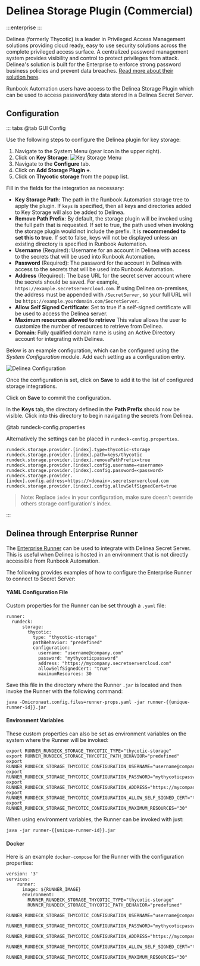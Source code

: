 # Delinea Storage Plugin (Commercial)

:::enterprise
:::

Delinea (formerly Thycotic) is a leader in Privileged Access Management solutions providing cloud ready, easy to use security solutions across the complete privileged access surface.  A centralized password management system provides visibility and control to protect privileges from attack.  Delinea's solution is built for the Enterprise to enforce strong password business policies and prevent data breaches.  [Read more about their solution here](https://delinea.com/products/secret-server).

Runbook Automation users have access to the Delinea Storage Plugin which can be used to access password/key data stored in a Delinea Secret Server.

## Configuration

::: tabs
@tab GUI Config

Use the following steps to configure the Delinea plugin for key storage:

1. Navigate to the System Menu (gear icon in the upper right).
2. Click on **Key Storage**:
![Key Storage Menu](/assets/img/key-storage-menu.png)
3. Navigate to the **Configure** tab.
4. Click on **Add Storage Plugin +**.
5. Click on **Thycotic storage** from the popup list.

Fill in the fields for the integration as necessary:

* **Key Storage Path**: The path in the Runbook Automation storage tree to apply the plugin. If `keys` is specified, then all keys and directories added to Key Storage will also be added to Delinea.
* **Remove Path Prefix**: By default, the storage plugin will be invoked using the full path that is requested. If set to true, the path used when invoking the storage plugin would not include the prefix. It is **recommended to set this to true**. If set to false, keys will not be displayed unless an existing directory is specified in Runbook Automation.
* **Username** (Required): Username for an account in Delinea with access to the secrets that will be used into Runbook Automation.
* **Password** (Required): The password for the account in Delinea with access to the secrets that will be used into Runbook Automation.
* **Address** (Required): The base URL for the secret server account where the secrets should be saved. For example, `https://example.secretservercloud.com`. If using Delinea on-premises, the address must be appended with `/SecretServer`, so your full URL will be `https://example.yourdomain.com/SecretServer`. 
* **Allow Self Signed Certificate**: Set to true if a self-signed certificate will be used to access the Delinea server. 
* **Maximum resources allowed to retrieve** This value allows the user to customize the number of resources to retrieve from Delinea.
* **Domain**: Fully qualified domain name is using an Active Directory account for integrating with Delinea.

Below is an example configuration, which can be configured using the *System Configuration* module. Add each setting as a configuration entry.

![Delinea Configuration](/assets/img/keystorage-thycotic-config.png)<br>

Once the configuration is set, click on **Save** to add it to the list of configured storage integrations.

Click on **Save** to commit the configuration.

In the **Keys** tab, the directory defined in the **Path Prefix** should now be visible. Click into this directory to begin navigating the secrets from Delinea.

@tab rundeck-config.properties

Alternatively the settings can be placed in `rundeck-config.properties`. 

```
rundeck.storage.provider.[index].type=thycotic-storage
rundeck.storage.provider.[index].path=keys/thycotic
rundeck.storage.provider.[index].removePathPrefix=true
rundeck.storage.provider.[index].config.username=<username>
rundeck.storage.provider.[index].config.password=<password>
rundeck.storage.provider.[index].config.address=https://<domain>.secretservercloud.com
rundeck.storage.provider.[index].config.allowSelfSignedCert=true
```

> Note: Replace ```index``` in your configuration, make sure doesn't override others storage configuration's index.

:::

## Delinea through Enterprise Runner

The [Enterprise Runner](/administration/runner/index.md) can be used to integrate with Delinea Secret Server. This is useful when Delinea is hosted in an environment that is not directly accessible from Runbook Automation.

The following provides examples of how to configure the Enterprise Runner to connect to Secret Server:

#### YAML Configuration File
Custom properties for the Runner can be set through a `.yaml` file:

```
runner:
  rundeck:
      storage:
        thycotic:
          type: "thycotic-storage"
          pathBehavior: "predefined"
          configuration:
            username: "username@company.com"
            password: "mythycoticpassword"
            address: "https://mycompany.secretservercloud.com"
            allowSelfSignedCert: "true"
            maximumResources: 30
```

Save this file in the directory where the Runner `.jar` is located and then invoke the Runner with the following command:

```
java -Dmicronaut.config.files=runner-props.yaml -jar runner-{{unique-runner-id}}.jar
```

#### Environment Variables

These custom properties can also be set as environment variables on the system where the Runner will be invoked:
```
export RUNNER_RUNDECK_STORAGE_THYCOTIC_TYPE="thycotic-storage"
export RUNNER_RUNDECK_STORAGE_THYCOTIC_PATH_BEHAVIOR="predefined"
export RUNNER_RUNDECK_STORAGE_THYCOTIC_CONFIGURATION_USERNAME="username@company.com"
export RUNNER_RUNDECK_STORAGE_THYCOTIC_CONFIGURATION_PASSWORD="mythycoticpassword"
export RUNNER_RUNDECK_STORAGE_THYCOTIC_CONFIGURATION_ADDRESS="https://mycompany.secretservercloud.com"
export RUNNER_RUNDECK_STORAGE_THYCOTIC_CONFIGURATION_ALLOW_SELF_SIGNED_CERT="true"
export RUNNER_RUNDECK_STORAGE_THYCOTIC_CONFIGURATION_MAXIMUM_RESOURCES="30"
```
When using environment variables, the Runner can be invoked with just:
```
java -jar runner-{{unique-runner-id}}.jar
```

#### Docker

Here is an example `docker-compose` for the Runner with the configuration properties:

```
version: '3'
services:
    runner:
      image: ${RUNNER_IMAGE}
      environment:
        RUNNER_RUNDECK_STORAGE_THYCOTIC_TYPE="thycotic-storage"
        RUNNER_RUNDECK_STORAGE_THYCOTIC_PATH_BEHAVIOR="predefined"
        RUNNER_RUNDECK_STORAGE_THYCOTIC_CONFIGURATION_USERNAME="username@company.com"
        RUNNER_RUNDECK_STORAGE_THYCOTIC_CONFIGURATION_PASSWORD="mythycoticpassword"
        RUNNER_RUNDECK_STORAGE_THYCOTIC_CONFIGURATION_ADDRESS="https://mycompany.secretservercloud.com"
        RUNNER_RUNDECK_STORAGE_THYCOTIC_CONFIGURATION_ALLOW_SELF_SIGNED_CERT="true"
        RUNNER_RUNDECK_STORAGE_THYCOTIC_CONFIGURATION_MAXIMUM_RESOURCES="30"
```